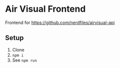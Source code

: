 # Air Visual Frontend

Frontend for https://github.com/nerdfiles/airvisual-api

## Setup

1. Clone
2. `npm i`
3. See `npm run`
